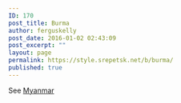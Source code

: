 ```yaml
---
ID: 170
post_title: Burma
author: ferguskelly
post_date: 2016-01-02 02:43:09
post_excerpt: ""
layout: page
permalink: https://style.srepetsk.net/b/burma/
published: true
---
```

See <a href="https://style.srepetsk.net/m/myanmar/">Myanmar</a>